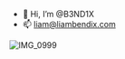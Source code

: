 - 👋 Hi, I’m @B3ND1X
- 📫 liam@liambendix.com


![IMG_0999](https://user-images.githubusercontent.com/48177481/116551624-1a1c8600-a8c6-11eb-90cc-191f7cb03e08.jpg)
